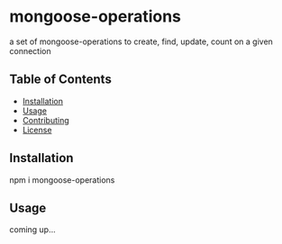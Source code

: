 # mongoose-operations
a set of mongoose-operations to create, find, update, count on a given connection

## Table of Contents

- [Installation](#installation)
- [Usage](#usage)
- [Contributing](#contributing)
- [License](#license)

## Installation

npm i mongoose-operations

## Usage

coming up...